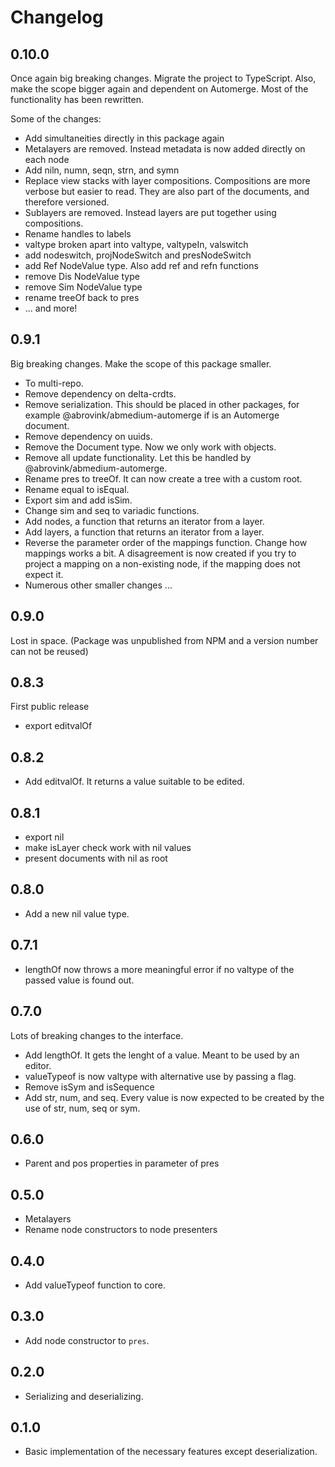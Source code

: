 # Changelog

## 0.10.0

Once again big breaking changes. Migrate the project to TypeScript. Also, make the scope bigger again
and dependent on Automerge. Most of the functionality has been rewritten.

Some of the changes:

- Add simultaneities directly in this package again
- Metalayers are removed. Instead metadata is now added directly on each node
- Add niln, numn, seqn, strn, and symn
- Replace view stacks with layer compositions. Compositions are more verbose but easier to read.
  They are also part of the documents, and therefore versioned.
- Sublayers are removed. Instead layers are put together using compositions.
- Rename handles to labels
- valtype broken apart into valtype, valtypeIn, valswitch
- add nodeswitch, projNodeSwitch and presNodeSwitch
- add Ref NodeValue type. Also add ref and refn functions
- remove Dis NodeValue type
- remove Sim NodeValue type
- rename treeOf back to pres
- ... and more!

## 0.9.1

Big breaking changes. Make the scope of this package smaller.

- To multi-repo.
- Remove dependency on delta-crdts.
- Remove serialization. This should be placed in other packages, for example @abrovink/abmedium-automerge if is an Automerge document.
- Remove dependency on uuids.
- Remove the Document type. Now we only work with objects.
- Remove all update functionality. Let this be handled by @abrovink/abmedium-automerge.
- Rename pres to treeOf. It can now create a tree with a custom root.
- Rename equal to isEqual.
- Export sim and add isSim.
- Change sim and seq to variadic functions.
- Add nodes, a function that returns an iterator from a layer.
- Add layers, a function that returns an iterator from a layer.
- Reverse the parameter order of the mappings function. Change how mappings works a bit. A disagreement is now created if you try to project a mapping on a non-existing node, if the mapping does not expect it.
- Numerous other smaller changes ...

## 0.9.0

Lost in space. (Package was unpublished from NPM and a version number can not be reused)

## 0.8.3

First public release

- export editvalOf

## 0.8.2

- Add editvalOf. It returns a value suitable to be edited.

## 0.8.1

- export nil
- make isLayer check work with nil values
- present documents with nil as root

## 0.8.0

- Add a new nil value type.

## 0.7.1

- lengthOf now throws a more meaningful error if no valtype of the passed value is found out.

## 0.7.0

Lots of breaking changes to the interface.

- Add lengthOf. It gets the lenght of a value. Meant to be used by an editor.
- valueTypeof is now valtype with alternative use by passing a flag.
- Remove isSym and isSequence
- Add str, num, and seq. Every value is now expected to be created by the use of str, num, seq or sym.

## 0.6.0

- Parent and pos properties in parameter of pres

## 0.5.0

- Metalayers
- Rename node constructors to node presenters

## 0.4.0

- Add valueTypeof function to core.

## 0.3.0

- Add node constructor to `pres`.

## 0.2.0

- Serializing and deserializing.

## 0.1.0

- Basic implementation of the necessary features except deserialization.
